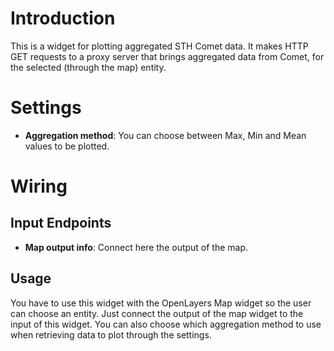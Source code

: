 # Introduction

This is a widget for plotting aggregated STH Comet data. It makes HTTP GET requests to a proxy server that brings aggregated data from Comet, for the selected (through the map) entity.

# Settings

- **Aggregation method**: You can choose between Max, Min and Mean values to be plotted. 

# Wiring

## Input Endpoints

- **Map output info**: Connect here the output of the map.

## Usage

You have to use this widget with the OpenLayers Map widget so the user can choose an entity. Just connect the output of the map widget to the input of this widget. You can also choose which aggregation method to use when retrieving data to plot through the settings.
